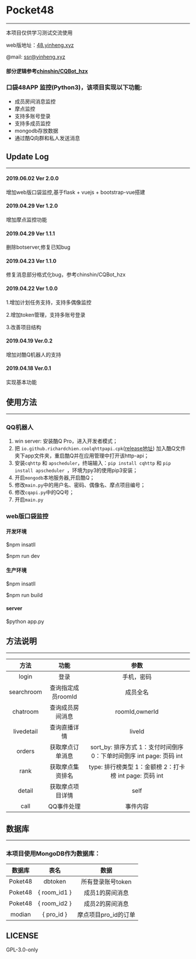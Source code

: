 # Pocket48
-----------------------------------
本项目仅供学习测试交流使用

web版地址：[48.yinheng.xyz](https://48.yinheng.xyz)

@mail: ssr@yinheng.xyz
#### 部分逻辑参考[chinshin/CQBot_hzx](https://github.com/chinshin/CQBot_hzx)
### 口袋48APP 监控(Python3)，该项目实现以下功能:
* 成员房间消息监控
* 摩点监控
* 支持多账号登录
* 支持多成员监控
* mongodb存放数据
* 通过酷Q向群和私人发送消息

## Update Log
--------------------------
#### 2019.06.02 Ver 2.0.0

增加web版口袋监控,基于flask + vuejs + bootstrap-vue搭建

#### 2019.04.29 Ver 1.2.0

增加摩点监控功能

#### 2019.04.29 Ver 1.1.1

删除botserver,修复已知bug

#### 2019.04.23 Ver 1.1.0

修复消息部分格式化bug，参考chinshin/CQBot_hzx

#### 2019.04.22 Ver 1.0.0

1.增加计划任务支持，支持多偶像监控

2.增加token管理，支持多账号登录

3.改善项目结构

#### 2019.04.19 Ver.0.2 

增加对酷Q机器人的支持

#### 2019.04.18 Ver.0.1
实现基本功能

## 使用方法
--------------------------
### QQ机器人
1. win server: 安装酷Q Pro，进入开发者模式；
2. 把 `io.github.richardchien.coolqhttpapi.cpk`([release地址](https://github.com/richardchien/coolq-http-api/releases)) 加入酷Q文件夹下app文件夹，重启酷Q并在应用管理中打开该http-api；
3. 安装`cqhttp` 和 `apscheduler`，终端输入：`pip install cqhttp` 和 `pip install apscheduler `，环境为py3的使用pip3安装；
4. 开启`mongodb`本地服务器,开启酷Q；
5. 修改`main.py`中的用户名、密码、偶像名、摩点项目编号；
6. 修改`cqapi.py`中的QQ号；
7. 开启`main.py`
### web版口袋监控
#### 开发环境
$npm insatll

$npm run dev
#### 生产环境
$npm insatll

$npm run build

#### server
$python app.py
## 方法说明
--------------------------
|方法|功能|参数|
| :----------: | :-----------:|:-----------:|
| login   | 登录  | 手机，密码 |
| searchroom   |  查询指定成员roomId  | 成员全名 |
| chatroom   |  查询成员房间消息  | roomId,ownerId |
| livedetail   |  查询直播详情  | liveId |
| orders   | 获取摩点订单消息  | sort_by: 排序方式 1：支付时间倒序 0：下单时间倒序 int page: 页码 int |
| rank   |  获取摩点集资排名  | type: 排行榜类型 1：金额榜 2：打卡榜 int page: 页码 int|
| detail   |  获取摩点项目详情  | self |
| call   |  QQ事件处理  | 事件内容 |

## 数据库
-------------------------------------------
### 本项目使用MongoDB作为数据库：
|数据库|表名|数据|
| :----------: | :-----------:| :-----------:|
| Poket48   | dbtoken | 所有登录账号token |
| Poket48   |  { room_id1 }  | 成员1的房间消息 |
| Poket48   |  { room_id2 }  | 成员2的房间消息 |
| modian   |  { pro_id }  | 摩点项目pro_id的订单 |

## LICENSE

GPL-3.0-only

